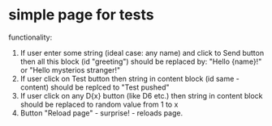 # simple page for tests

functionality:
1. If user enter some string (ideal case: any name) and click to Send button then all this block (id "greeting") should be replaced by: "Hello {name}!" or "Hello mysterios stranger!"
2. If user click on Test button then string in content block (id same - content) should be replced to "Test pushed"
3. If user click on any D{x} button (like D6 etc.) then string in content block should be replaced to random value from 1 to x
4. Button "Reload page" - surprise! - reloads page.